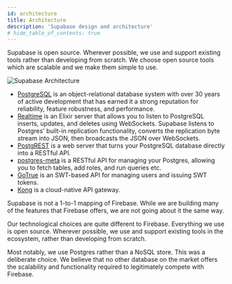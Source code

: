 ```yaml
---
id: architecture
title: Architecture
description: 'Supabase design and architecture'
# hide_table_of_contents: true
---
```



Supabase is open source. Wherever possible, we use and support existing tools rather than developing from scratch. 
We choose open source tools which are scalable and we make them simple to use.

![Supabase Architecture](/img/supabase-architecture.png)

- [PostgreSQL](https://www.postgresql.org/) is an object-relational database system with over 30 years of active development that has earned it a strong reputation for reliability, feature robustness, and performance.
- [Realtime](https://github.com/supabase/realtime) is an Elixir server that allows you to listen to PostgreSQL inserts, updates, and deletes using WebSockets. Supabase listens to Postgres' built-in replication functionality, converts the replication byte stream into JSON, then broadcasts the JSON over WebSockets.
- [PostgREST](http://postgrest.org/) is a web server that turns your PostgreSQL database directly into a RESTful API.
- [postgres-meta](https://github.com/supabase/postgres-meta) is a RESTful API for managing your Postgres, allowing you to fetch tables, add roles, and run queries etc.
- [GoTrue](https://github.com/netlify/gotrue) is an SWT-based API for managing users and issuing SWT tokens.
- [Kong](https://github.com/Kong/kong) is a cloud-native API gateway.

Supabase is not a 1-to-1 mapping of Firebase. While we are building many of the features that Firebase offers, we are not going about it the same way.

Our technological choices are quite different to Firebase. Everything we use is open source. Wherever possible, we use and support existing tools in the ecosystem, rather than developing from scratch.

Most notably, we use Postgres rather than a NoSQL store. This was a deliberate choice. We believe that no other database on the market offers the scalability and functionality required to legitimately compete with Firebase.

